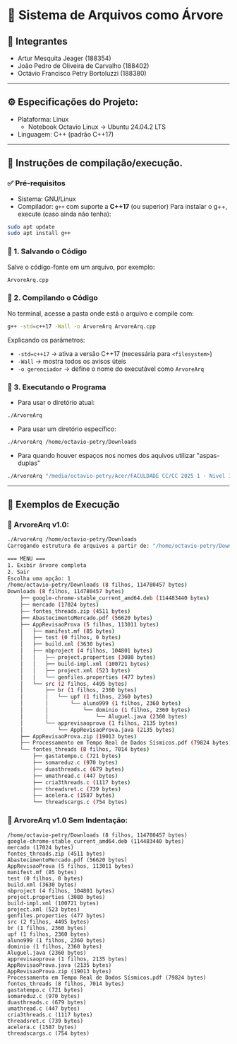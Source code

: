 # 🌳 Sistema de Arquivos como Árvore

## 👥 Integrantes
- Artur Mesquita Jeager (188354)
- João Pedro de Oliveira de Carvalho (188402)
- Octávio Francisco Petry Bortoluzzi (188380)

---

## ⚙️ Especificações do Projeto:
- Plataforma: Linux
    - Notebook Octavio Linux → Ubuntu 24.04.2 LTS
- Linguagem: C++ (padrão C++17)
  
---

## 🧪 Instruções de compilação/execução.
### ✅ Pré-requisitos
- Sistema: GNU/Linux
- Compilador: `g++` com suporte a __C++17__ (ou superior)
Para instalar o g++, execute (caso ainda não tenha):
```bash
sudo apt update
sudo apt install g++
```


### 📂 1. Salvando o Código
Salve o código-fonte em um arquivo, por exemplo:
```bash
ArvoreArq.cpp
```


### 🧱 2. Compilando o Código
No terminal, acesse a pasta onde está o arquivo e compile com:
```bash
g++ -std=c++17 -Wall -o ArvoreArq ArvoreArq.cpp
```
Explicando os parâmetros:
- `-std=c++17` → ativa a versão C++17 (necessária para `<filesystem>`)
- `-Wall` → mostra todos os avisos úteis
- `-o gerenciador` → define o nome do executável como `ArvoreArq`

### 🚀 3. Executando o Programa
- Para usar o diretório atual:
```bash
./ArvoreArq
```
- Para usar um diretório específico:
```bash
./ArvoreArq /home/octavio-petry/Downloads
```
- Para quando houver espaços nos nomes dos aquivos utilizar "aspas-duplas"
```bash
./ArvoreArq "/media/octavio-petry/Acer/FACULDADE CC/CC 2025 1 - Nivel III/Estrutura de Dados II/Trabalho Final - Árvore do Sistema de Arquivos"
```
---

## 🎯 Exemplos de Execução

### 🌱 ArvoreArq v1.0:
```bash
./ArvoreArq /home/octavio-petry/Downloads
Carregando estrutura de arquivos a partir de: "/home/octavio-petry/Downloads"

=== MENU ===
1. Exibir árvore completa
2. Sair
Escolha uma opção: 1
/home/octavio-petry/Downloads (8 filhos, 114780457 bytes)
Downloads (8 filhos, 114780457 bytes)
    ├── google-chrome-stable_current_amd64.deb (114483440 bytes)
    ├── mercado (17024 bytes)
    ├── fontes_threads.zip (4511 bytes)
    ├── AbastecimentoMercado.pdf (56620 bytes)
    ├── AppRevisaoProva (5 filhos, 113011 bytes)
    │   ├── manifest.mf (85 bytes)
    │   ├── test (0 filhos, 0 bytes)
    │   ├── build.xml (3630 bytes)
    │   ├── nbproject (4 filhos, 104801 bytes)
    │   │   ├── project.properties (3080 bytes)
    │   │   ├── build-impl.xml (100721 bytes)
    │   │   ├── project.xml (523 bytes)
    │   │   └── genfiles.properties (477 bytes)
    │   └── src (2 filhos, 4495 bytes)
    │       ├── br (1 filhos, 2360 bytes)
    │       │   └── upf (1 filhos, 2360 bytes)
    │       │       └── aluno999 (1 filhos, 2360 bytes)
    │       │           └── dominio (1 filhos, 2360 bytes)
    │       │               └── Aluguel.java (2360 bytes)
    │       └── apprevisaoprova (1 filhos, 2135 bytes)
    │           └── AppRevisaoProva.java (2135 bytes)
    ├── AppRevisaoProva.zip (19013 bytes)
    ├── Processamento em Tempo Real de Dados Sísmicos.pdf (79824 bytes)
    └── fontes_threads (8 filhos, 7014 bytes)
        ├── gastatempo.c (721 bytes)
        ├── somareduz.c (970 bytes)
        ├── duasthreads.c (679 bytes)
        ├── umathread.c (447 bytes)
        ├── cria3threads.c (1117 bytes)
        ├── threadsret.c (739 bytes)
        ├── acelera.c (1587 bytes)
        └── threadscargs.c (754 bytes)
```

### 🌱 ArvoreArq v1.0 Sem Indentação:
```
/home/octavio-petry/Downloads (8 filhos, 114780457 bytes)
google-chrome-stable_current_amd64.deb (114483440 bytes)
mercado (17024 bytes)
fontes_threads.zip (4511 bytes)
AbastecimentoMercado.pdf (56620 bytes)
AppRevisaoProva (5 filhos, 113011 bytes)
manifest.mf (85 bytes)
test (0 filhos, 0 bytes)
build.xml (3630 bytes)
nbproject (4 filhos, 104801 bytes)
project.properties (3080 bytes)
build-impl.xml (100721 bytes)
project.xml (523 bytes)
genfiles.properties (477 bytes)
src (2 filhos, 4495 bytes)
br (1 filhos, 2360 bytes)
upf (1 filhos, 2360 bytes)
aluno999 (1 filhos, 2360 bytes)
dominio (1 filhos, 2360 bytes)
Aluguel.java (2360 bytes)
apprevisaoprova (1 filhos, 2135 bytes)
AppRevisaoProva.java (2135 bytes)
AppRevisaoProva.zip (19013 bytes)
Processamento em Tempo Real de Dados Sísmicos.pdf (79824 bytes)
fontes_threads (8 filhos, 7014 bytes)
gastatempo.c (721 bytes)
somareduz.c (970 bytes)
duasthreads.c (679 bytes)
umathread.c (447 bytes)
cria3threads.c (1117 bytes)
threadsret.c (739 bytes)
acelera.c (1587 bytes)
threadscargs.c (754 bytes)
```
